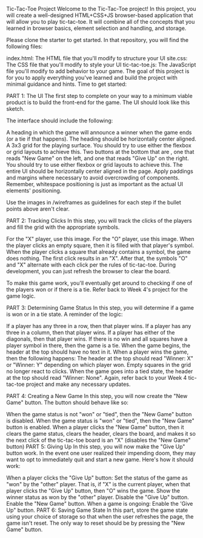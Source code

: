 Tic-Tac-Toe Project
Welcome to the Tic-Tac-Toe project! In this project, you will create a well-designed HTML+CSS+JS browser-based application that will allow you to play tic-tac-toe. It will combine all of the concepts that you learned in browser basics, element selection and handling, and storage.

Please clone the starter to get started. In that repository, you will find the following files:

index.html: The HTML file that you'll modify to structure your UI
site.css: The CSS file that you'll modify to style your UI
tic-tac-toe.js: The JavaScript file you'll modify to add behavior to your game.
The goal of this project is for you to apply everything you've learned and build the project with minimal guidance and hints. Time to get started:

PART 1: The UI
The first step to complete on your way to a minimum viable product is to build the front-end for the game. The UI should look like this sketch.

The interface should include the following:

A heading in which the game will announce a winner when the game ends (or a tie if that happens). The heading should be horizontally center aligned.
A 3x3 grid for the playing surface. You should try to use either the flexbox or grid layouts to achieve this.
Two buttons at the bottom that are , one that reads "New Game" on the left, and one that reads "Give Up" on the right. You should try to use either flexbox or grid layouts to achieve this.
The entire UI should be horizontally center aligned in the page.
Apply paddings and margins where necessary to avoid overcrowding of components. Remember, whitespace positioning is just as important as the actual UI elements' positioning.

Use the images in /wireframes as guidelines for each step if the bullet points above aren't clear.

PART 2: Tracking Clicks
In this step, you will track the clicks of the players and fill the grid with the appropriate symbols.

For the "X" player, use this image.
For the "O" player, use this image.
When the player clicks an empty square, then it is filled with that player's symbol.
When the player clicks a square that already contains a symbol, the game does nothing.
The first click results in an "X". After that, the symbols "O" and "X" alternate with each click per the rules of tic-tac-toe.
During development, you can just refresh the browser to clear the board.

To make this game work, you'll eventually get around to checking if one of the players won or if there is a tie. Refer back to Week 4's project for the game logic.

PART 3: Determining Game Status
In this step, you will determine if a game is won or in a tie state. A reminder of the logic:

If a player has any three in a row, then that player wins.
If a player has any three in a column, then that player wins.
If a player has either of the diagonals, then that player wins.
If there is no win and all squares have a player symbol in there, then the game is a tie.
When the game begins, the header at the top should have no text in it.
When a player wins the game, then the following happens:
The header at the top should read "Winner: X" or "Winner: Y" depending on which player won.
Empty squares in the grid no longer react to clicks.
When the game goes into a tied state, the header at the top should read "Winner: None".
Again, refer back to your Week 4 tic-tac-toe project and make any necessary updates.

PART 4: Creating a New Game
In this step, you will now create the "New Game" button. The button should behave like so:

When the game status is not "won" or "tied", then the "New Game" button is disabled.
When the game status is "won" or "tied", then the "New Game" button is enabled.
When a player clicks the "New Game" button, then it
clears the game status,
clears the header,
clears the board, and
makes it so the next click of the tic-tac-toe board is an "X"
(disables the "New Game" button)
PART 5: Giving Up
In this step, you will now make the "Give Up" button work. In the event one user realized their impending doom, they may want to opt to immediately quit and start a new game. Here's how it should work:

When a player clicks the "Give Up" button:
Set the status of the game as "won" by the "other" player. That is, if "X" is the current player, when that player clicks the "Give Up" button, then "O" wins the game.
Show the winner status as won by the "other" player.
Disable the "Give Up" button.
Enable the "New Game" button.
When a game is ongoing:
Enable the 'Give Up" button.
PART 6: Saving Game State
In this part, store the game state using your choice of storage so that when the user refreshes the page, the game isn't reset. The only way to reset should be by pressing the "New Game" button.

